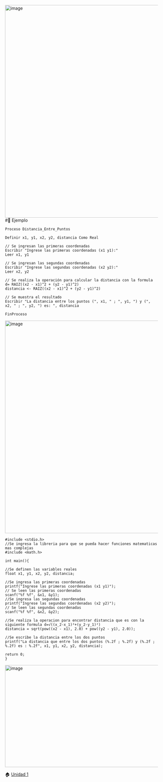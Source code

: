 <img width="522" height="700" alt="image" src="https://github.com/user-attachments/assets/23d77bfe-28c4-40b0-9404-88e813ce38aa" /> 
#💾 Ejemplo 

    Proceso Distancia_Entre_Puntos
    
    Definir x1, y1, x2, y2, distancia Como Real

    // Se ingresan las primeras coordenadas
    Escribir "Ingrese las primeras coordenadas (x1 y1):"
    Leer x1, y1

    // Se ingresan las segundas coordenadas
    Escribir "Ingrese las segundas coordenadas (x2 y2):"
    Leer x2, y2

    // Se realiza la operación para calcular la distancia con la formula d= RAIZ((x2 - x1)^2 + (y2 - y1)^2)
    distancia <- RAIZ((x2 - x1)^2 + (y2 - y1)^2)

    // Se muestra el resultado
    Escribir "La distancia entre los puntos (", x1, " ; ", y1, ") y (", x2, " ; ", y2, ") es: ", distancia
    
    FinProceso

   <img width="522" height="700" alt="image" src="https://github.com/user-attachments/assets/22a3f7ce-9f54-4930-a331-4a25839d0f1c" />

 
 
    #include <stdio.h>  
    //Se ingresa la libreria para que se pueda hacer funciones matematicas mas complejas
    #include <math.h> 
    
    int main(){

    //Se definen las variables reales
    float x1, y1, x2, y2, distancia;

    //Se ingresa las primeras coordenadas 
    printf("Ingrese las primeras coordenadas (x1 y1)");
    // Se leen las primeras coordenadas
    scanf("%f %f", &x1, &y1);
    //Se ingresa las segundas coordenadas 
    printf("Ingrese las segundas coordenadas (x2 y2)");
    // Se leen las segundas coordenadas
    scanf("%f %f", &x2, &y2);
    
    //Se realiza la operacion para encontrar distancia que es con la siguiente formula d=√((x_2-x_1)²+(y_2-y_1)²)
    distancia = sqrt(pow((x2 - x1), 2.0) + pow((y2 - y1), 2.0));
    
    //Se escribe la distancia entre los dos puntos 
    printf("La distancia que entre los dos puntos (%.2f ; %.2f) y (%.2f ; %.2f) es : %.2f", x1, y1, x2, y2, distancia);

    return 0;
    }

<img width="938" height="336" alt="image" src="https://github.com/user-attachments/assets/71939629-10da-4ab4-9254-69ea7d3ed6a3" />

🏠 [Unidad 1 ](Unidad1.md)
